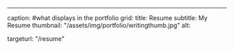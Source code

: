 ---
caption: #what displays in the portfolio grid:
  title: Resume
  subtitle: My Resume
  thumbnail: "/assets/img/portfolio/writingthumb.jpg"
  alt:
  
targeturl: "/resume"